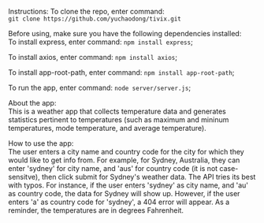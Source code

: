 Instructions:
To clone the repo, enter command: <br />
`git clone https://github.com/yuchaodong/tivix.git`

Before using, make sure you have the following dependencies installed: <br />
To install express, enter command: `npm install express`; <br />

To install axios, enter command: `npm install axios`; <br />

To install app-root-path, enter command: `npm install app-root-path`; <br />

To run the app, enter command: `node server/server.js`; <br />


About the app: <br />
This is a weather app that collects temperature data and generates statistics pertinent to temperatures (such as maximum and mininum temperatures, mode temperature, and average temperature).

How to use the app: <br />
The user enters a city name and country code for the city for which they would like to get info from. For example, for Sydney, Australia, they can enter 'sydney' for city name, and 'aus' for country code (it is not case-sensitve), then click submit for Sydney's weather data. The API tries its best with typos. For instance, if the user enters 'sydney' as city name, and 'au' as country code, the data for Sydney will show up. However, if the user enters 'a' as country code for 'sydney', a 404 error will appear. As a reminder, the temperatures are in degrees Fahrenheit.
